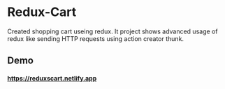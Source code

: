 # Redux-Cart

Created shopping cart useing redux.
It project shows advanced usage of redux like sending HTTP requests using action creator thunk.

## Demo
#### https://reduxscart.netlify.app
